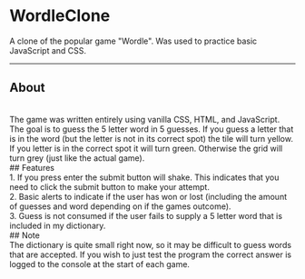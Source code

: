 # WordleClone
A clone of the popular game "Wordle". Was used to practice basic JavaScript and CSS.
***
## About
<br>
The game was written entirely using vanilla CSS, HTML, and JavaScript. The goal is to guess the 5 letter word in 5 guesses. If you guess a letter that is in the word (but the letter is not in its correct spot) the tile will turn yellow. If you letter is in the correct spot it will turn green. Otherwise the grid will turn grey (just like the actual game).<br>
## Features
<br>
1. If you press enter the submit button will shake. This indicates that you need to click the submit button to make your attempt.<br>
2. Basic alerts to indicate if the user has won or lost (including the amount of guesses and word depending on if the games outcome).<br>
3. Guess is not consumed if the user fails to supply a 5 letter word that is included in my dictionary.<br>
## Note
<br>
The dictionary is quite small right now, so it may be difficult to guess words that are accepted. If you wish to just test the program the correct answer is logged to the console at the start of each game.
